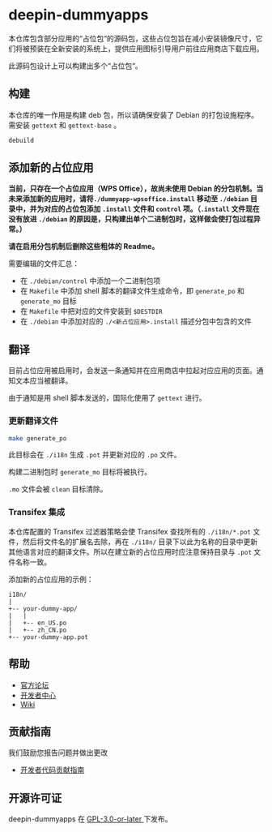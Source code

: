 
# deepin-dummyapps

本仓库包含部分应用的“占位包“的源码包，这些占位包旨在减小安装镜像尺寸，它们将被预装在全新安装的系统上，提供应用图标引导用户前往应用商店下载应用。

此源码包设计上可以构建出多个“占位包“。

## 构建

本仓库的唯一作用是构建 deb 包，所以请确保安装了 Debian 的打包设施程序。需安装 `gettext` 和 `gettext-base` 。

```sh
debuild
```

## 添加新的占位应用

**当前，只存在一个占位应用（WPS Office），故尚未使用 Debian 的分包机制。当未来添加新的应用时，请将`./dummyapp-wpsoffice.install` 移动至 `./debian` 目录中，并为对应的占位包添加 `.install` 文件和 `control` 项。（`.install` 文件现在没有放进 `./debian` 的原因是，只构建出单个二进制包时，这样做会使打包过程异常。）**

**请在启用分包机制后删除这些粗体的 Readme。**

需要编辑的文件汇总：

- 在 `./debian/control` 中添加一个二进制包项
- 在 `Makefile` 中添加 shell 脚本的翻译文件生成命令，即 `generate_po` 和 `generate_mo` 目标
- 在 `Makefile` 中把对应的文件安装到 `$DESTDIR`
- 在 `./debian` 中添加对应的 `./<新占位应用>.install` 描述分包中包含的文件

## 翻译

目前占位应用被启用时，会发送一条通知并在应用商店中拉起对应应用的页面。通知文本应当被翻译。

由于通知是用 shell 脚本发送的，国际化使用了 `gettext` 进行。

### 更新翻译文件

```sh
make generate_po
```

此目标会在 `./i18n` 生成 `.pot` 并更新对应的 `.po` 文件。

构建二进制包时 `generate_mo` 目标将被执行。

`.mo` 文件会被 `clean` 目标清除。

### Transifex 集成

本仓库配置的 Transifex 过滤器策略会使 Transifex 查找所有的 `./i18n/*.pot` 文件，然后将文件名的扩展名去除，再在 `./i18n/` 目录下以此为名称的目录中更新其他语言对应的翻译文件。所以在建立新的占位应用时应注意保持目录与 `.pot` 文件名称一致。

添加新的占位应用的示例：

```
i18n/
|
+-- your-dummy-app/
|   |
|   +-- en_US.po
|   +-- zh_CN.po
+-- your-dummy-app.pot
```

## 帮助

- [官方论坛](https://bbs.deepin.org/) 
- [开发者中心](https://github.com/linuxdeepin/developer-center) 
- [Wiki](https://wiki.deepin.org/)

## 贡献指南

我们鼓励您报告问题并做出更改

- [开发者代码贡献指南](https://github.com/linuxdeepin/developer-center/wiki/Contribution-Guidelines-for-Developers) 

## 开源许可证


deepin-dummyapps 在 [ GPL-3.0-or-later ](LICENSE) 下发布。
